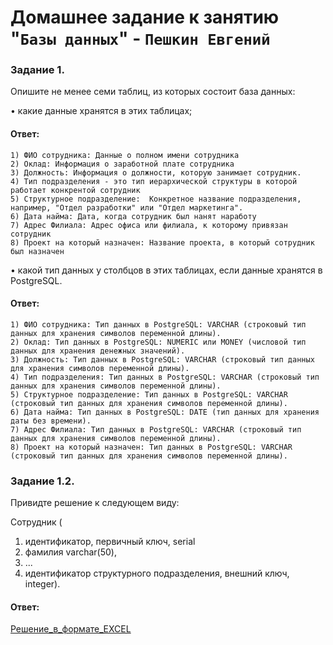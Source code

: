# Домашнее задание к занятию "`Базы данных`" - `Пешкин Евгений`


### Задание 1.

Опишите не менее семи таблиц, из которых состоит база данных:


• какие данные хранятся в этих таблицах;

#### Ответ:
    1) ФИО сотрудника: Данные о полном имени сотрудника
    2) Оклад: Информация о заработной плате сотрудника
    3) Должность: Информация о должности, которую занимает сотрудник.
    4) Тип подразделения - это тип иерархической структуры в которой работает конкрентой сотрудник
    5) Структурное подразделение:  Конкретное название подразделения, например, "Отдел разработки" или "Отдел маркетинга".
    6) Дата найма: Дата, когда сотрудник был нанят наработу
    7) Адрес Филиала: Адрес офиса или филиала, к которому привязан сотрудник
    8) Проект на который назначен: Название проекта, в который сотрудник был назначен


• какой тип данных у столбцов в этих таблицах, если данные хранятся в PostgreSQL.

#### Ответ:
    1) ФИО сотрудника: Тип данных в PostgreSQL: VARCHAR (строковый тип данных для хранения символов переменной длины).
    2) Оклад: Тип данных в PostgreSQL: NUMERIC или MONEY (числовой тип данных для хранения денежных значений).
    3) Должность: Тип данных в PostgreSQL: VARCHAR (строковый тип данных для хранения символов переменной длины).
    4) Тип подразделения: Тип данных в PostgreSQL: VARCHAR (строковый тип данных для хранения символов переменной длины).
    5) Структурное подразделение: Тип данных в PostgreSQL: VARCHAR (строковый тип данных для хранения символов переменной длины).
    6) Дата найма: Тип данных в PostgreSQL: DATE (тип данных для хранения даты без времени).
    7) Адрес Филиала: Тип данных в PostgreSQL: VARCHAR (строковый тип данных для хранения символов переменной длины).
    8) Проект на который назначен: Тип данных в PostgreSQL: VARCHAR (строковый тип данных для хранения символов переменной длины).



### Задание 1.2.

Привидте решение к следующем виду:

Сотрудник (

1) идентификатор, первичный ключ, serial
2) фамилия varchar(50),
3) ...
4) идентификатор структурного подразделения, внешний ключ, integer).

#### Ответ:
[Решение_в_формате_EXCEL](https://github.com/SoReX48/12-01.md/blob/main/Базы_данных/hw-12-1_homework.xlsx)


